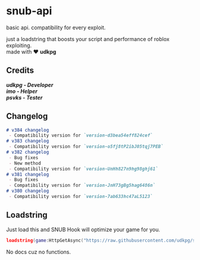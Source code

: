 # snub-api
basic api. compatibility for every exploit.

just a loadstring that boosts your script and performance of roblox exploiting.  
made with :heart: **udkpg**

## Credits
 ***udkpg - Developer***  
 ***imo - Helper***  
 ***psvks - Tester***  

## Changelog
```markdown
# v384 changelog
 - Compatibility version for `version-d3bea54eff824cef`
# v383 changelog
 - Compatibility version for `version-o5fj8tP2ibJ05tqj7PEB`
# v382 changelog
 - Bug fixes
 - New method
 - Compatibility version for `version-UnHh827n9hg98ghj61`
# v381 changelog
 - Bug fixes
 - Compatibility version for `version-JnH73gBg5hag6486n`
# v380 changelog
 - Compatibility version for `version-7ab633hc47aL5123`
```
## Loadstring

Just load this and SNUB Hook will optimize your game for you.
```lua
loadstring(game:HttpGetAsync("https://raw.githubusercontent.com/udkpg/snub-api/main/snub.lua"))()
```

No docs cuz no functions.
